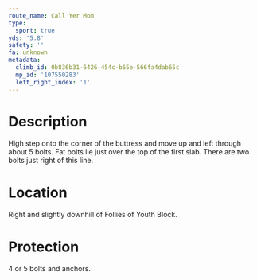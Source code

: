 ```yaml
---
route_name: Call Yer Mom
type:
  sport: true
yds: '5.8'
safety: ''
fa: unknown
metadata:
  climb_id: 0b836b31-6426-454c-b65e-566fa4dab65c
  mp_id: '107550283'
  left_right_index: '1'
---
```

# Description
High step onto the corner of the buttress and move up and left through about 5 bolts. Fat bolts lie just over the top of the first slab. There are two bolts just right of this line.

# Location
Right and slightly downhill of Follies of Youth Block.

# Protection
4 or 5 bolts and anchors.
